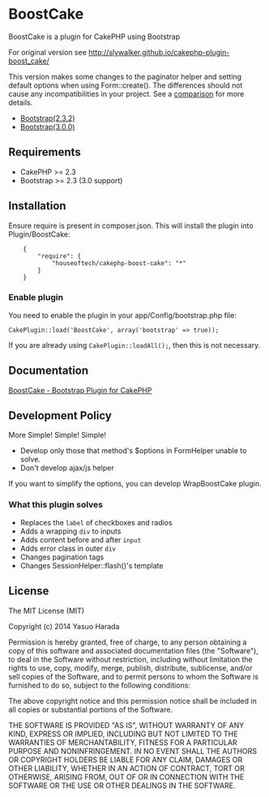 # BoostCake

BoostCake is a plugin for CakePHP using Bootstrap

For original version see http://slywalker.github.io/cakephp-plugin-boost_cake/

This version makes some changes to the paginator helper and setting default options when using Form::create(). The differences should not cause any incompatibilities in your project. See a [comparison](https://github.com/slywalker/cakephp-plugin-boost_cake/compare/master...houseoftech:master) for more details.

* [Bootstrap(2.3.2)](http://getbootstrap.com/2.3.2/)
* [Bootstrap(3.0.0)](http://getbootstrap.com/)

## Requirements

* CakePHP >= 2.3
* Bootstrap >= 2.3 (3.0 support)

## Installation

Ensure require is present in composer.json. This will install the plugin into Plugin/BoostCake:

````
	{
		"require": {
			"houseoftech/cakephp-boost-cake": "*"
		}
	}
````

### Enable plugin

You need to enable the plugin in your app/Config/bootstrap.php file:

`CakePlugin::load('BoostCake', array('bootstrap' => true));`

If you are already using `CakePlugin::loadAll();`, then this is not necessary.

## Documentation

[BoostCake - Bootstrap Plugin for CakePHP](http://slywalker.github.io/cakephp-plugin-boost_cake/)

## Development Policy

More Simple! Simple! Simple!

* Develop only those that method's $options in FormHelper unable to solve.
* Don't develop ajax/js helper

If you want to simplify the options, you can develop WrapBoostCake plugin.

### What this plugin solves

* Replaces the `label` of checkboxes and radios
* Adds a wrapping `div` to inputs
* Adds content before and after `input`
* Adds error class in outer `div`
* Changes pagination tags
* Changes SessionHelper::flash()'s template

## License

The MIT License (MIT)

Copyright (c) 2014 Yasuo Harada

Permission is hereby granted, free of charge, to any person obtaining a copy
of this software and associated documentation files (the "Software"), to deal
in the Software without restriction, including without limitation the rights
to use, copy, modify, merge, publish, distribute, sublicense, and/or sell
copies of the Software, and to permit persons to whom the Software is
furnished to do so, subject to the following conditions:

The above copyright notice and this permission notice shall be included in
all copies or substantial portions of the Software.

THE SOFTWARE IS PROVIDED "AS IS", WITHOUT WARRANTY OF ANY KIND, EXPRESS OR
IMPLIED, INCLUDING BUT NOT LIMITED TO THE WARRANTIES OF MERCHANTABILITY,
FITNESS FOR A PARTICULAR PURPOSE AND NONINFRINGEMENT. IN NO EVENT SHALL THE
AUTHORS OR COPYRIGHT HOLDERS BE LIABLE FOR ANY CLAIM, DAMAGES OR OTHER
LIABILITY, WHETHER IN AN ACTION OF CONTRACT, TORT OR OTHERWISE, ARISING FROM,
OUT OF OR IN CONNECTION WITH THE SOFTWARE OR THE USE OR OTHER DEALINGS IN
THE SOFTWARE.
